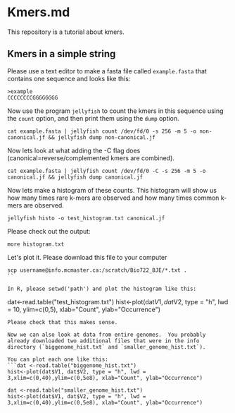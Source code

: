 # Kmers.md

This repository is a tutorial about kmers.

## Kmers in a simple string

Please use a text editor to make a fasta file called `example.fasta` that contains one sequence and looks like this:
```
>example
CCCCCCCCGGGGGGGG
```

Now use the program `jellyfish` to count the kmers in this sequence using the `count` option, and then print them using the `dump` option.

```
cat example.fasta | jellyfish count /dev/fd/0 -s 256 -m 5 -o non-canonical.jf && jellyfish dump non-canonical.jf 
```

Now lets look at what adding the -C flag does (canonical=reverse/complemented kmers are combined).
```
cat example.fasta | jellyfish count /dev/fd/0 -C -s 256 -m 5 -o canonical.jf && jellyfish dump canonical.jf 
```

Now lets make a histogram of these counts.  This histogram will show us how many times rare k-mers are observed and how many times common k-mers are observed.

```
jellyfish histo -o test_histogram.txt canonical.jf 
```

Please check out the output:
```
more histogram.txt
```

Let's plot it. Please download this file to your computer

```
scp username@info.mcmaster.ca:/scratch/Bio722_BJE/*.txt .
``

In R, please setwd('path') and plot the histogram like this:
```
dat<-read.table("test_histogram.txt")
hist<-plot(dat$V1, dat$V2, type = "h", lwd = 10, ylim=c(0,5), xlab="Count", ylab="Occurrence") 
```
Please check that this makes sense.

Now we can also look at data from entire genomes.  You probably already downloaded two additional files that were in the info directory (`biggenome_hist.txt` and `smaller_genome_hist.txt`).

You can plot each one like this:
```dat <-read.table("biggenome_hist.txt")
hist<-plot(dat$V1, dat$V2, type = "h", lwd = 3,xlim=c(0,40),ylim=c(0,5e8), xlab="Count", ylab="Occurrence") 
```
```
dat <-read.table("smaller_genome_hist.txt")
hist<-plot(dat$V1, dat$V2, type = "h", lwd = 3,xlim=c(0,40),ylim=c(0,5e8), xlab="Count", ylab="Occurrence") 
```


